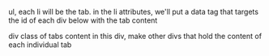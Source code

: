 ul, each li will be the tab. 
in the li attributes, we'll put a data tag that targets the id of each div below with the tab content

div class of tabs content
in this div, make other divs that hold the content of each individual tab 